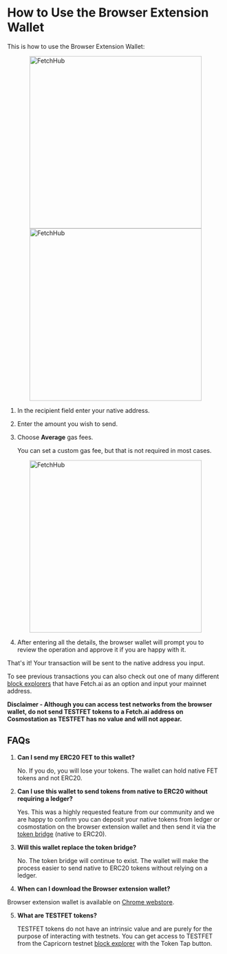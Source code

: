 



# How to Use the Browser Extension Wallet

This is how to use the Browser Extension Wallet:

<img src="../images/browser_wallet.png" alt="FetchHub" class="center" style="display: block; margin-left: auto; margin-right: auto; width: 400px">
    
<img src="../images/fetchhub.png" alt="FetchHub" class="center" style="display: block; margin-left: auto; margin-right: auto; width: 400px">

1. In the recipient field enter your native address.
2. Enter the amount you wish to send.
3. Choose **Average** gas fees.

    You can set a custom gas fee, but that is not required in most cases.

<img src="../images/fetchhub2.png" alt="FetchHub" class="center" style="display: block; margin-left: auto; margin-right: auto; width: 400px">

4. After entering all the details, the browser wallet will prompt you to review the operation and approve it if you are happy with it.

That's it! Your transaction will be sent to the native address you input.

To see previous transactions you can also check out one of many different [block explorers](https://explore-fetchhub.fetch.ai/account/fetch1c2wlfqn6eqqknpwcr0na43m9k6hux94dp6fx4y) that have Fetch.ai as an option and input your mainnet address.

**Disclaimer - Although you can access test networks from the browser wallet, do not send TESTFET tokens to a Fetch.ai address on Cosmostation as TESTFET has no value and will not appear.**


## **FAQs**



1. **Can I send my ERC20 FET to this wallet?**

    No. If you do, you will lose your tokens. The wallet can hold native FET tokens and not ERC20.

2. **Can I use this wallet to send tokens from native to ERC20 without requiring a ledger?**

    Yes. This was a highly requested feature from our community and we are happy to confirm you can deposit your native tokens from ledger or cosmostation on the browser extension wallet and then send it via the [token bridge](https://token-bridge.fetch.ai/) (native to ERC20).

3. **Will this wallet replace the token bridge?**

    No. The token bridge will continue to exist. The wallet will make the process easier to send native to ERC20 tokens without relying on a ledger.

4. **When can I download the Browser extension wallet?**

Browser extension wallet is available on [Chrome webstore](https://chrome.google.com/webstore/detail/fetchai-network-wallet/ellkdbaphhldpeajbepobaecooaoafpg?hl=en-GB).



5. **What are TESTFET tokens?**

    TESTFET tokens do not have an intrinsic value and are purely for the purpose of interacting with testnets. You can get access to TESTFET from the Capricorn testnet [block explorer](https://explore-capricorn.fetch.ai/) with the Token Tap button.